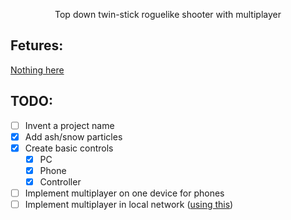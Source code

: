 <p align="center">
    Top down twin-stick roguelike shooter with multiplayer
</p>

## Fetures:
[Nothing here](https://youtu.be/dQw4w9WgXcQ)
## TODO:
- [ ] Invent a project name
- [x] Add ash/snow particles
- [x] Create basic controls
    - [x] PC
    - [x] Phone
    - [x] Controller
- [ ] Implement multiplayer on one device for phones
- [ ] Implement multiplayer in local network ([using this](https://github.com/henriquelalves/godoteasylan/tree/master))
